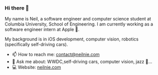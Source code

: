 ### Hi there 👋

My name is Neil, a software engineer and computer science student at Columbia University, School of Engineering. I am currently working as a software engineer intern at Apple 🍎. 

My background is in iOS development, computer vision, robotics (specifically self-driving cars).

- 📫 How to reach me: contact@neilnie.com
- 💬 Ask me about: WWDC,self-driving cars, computer vision, jazz 🎷...
- 💻 Website: [neilnie.com](neilnie.com)

<!--
**NeilNie/NeilNie** is a ✨ _special_ ✨ repository because its `README.md` (this file) appears on your GitHub profile.

Here are some ideas to get you started:

- 🔭 I’m currently working on ...
- 🌱 I’m currently learning ...
- 👯 I’m looking to collaborate on ...
- 🤔 I’m looking for help with ...
- 💬 Ask me about ...
- 📫 How to reach me: ...
- 😄 Pronouns: ...
- ⚡ Fun fact: ...
-->
